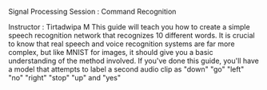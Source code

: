 Signal Processing Session : Command Recognition

Instructor : Tirtadwipa M
This guide will teach you how to create a simple speech recognition network that recognizes 10 different words. It is crucial to know that real speech and voice recognition systems are far more complex, but like MNIST for images, it should give you a basic understanding of the method involved. If you've done this guide, you'll have a model that attempts to label a second audio clip as "down" "go" "left" "no" "right" "stop" "up" and "yes"
